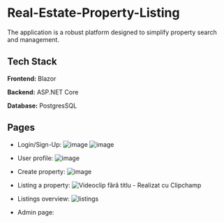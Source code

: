 # Real-Estate-Property-Listing #

The application is a robust platform designed to simplify property search and management. 



## Tech Stack

**Frontend:** Blazor

**Backend:** ASP.NET Core

**Database:** PostgresSQL


## Pages

- Login/Sign-Up:
![image](https://github.com/NET-Project-2023/Real-Estate-Property-Listing-Project/assets/41987168/4fd09b61-9fcb-4810-8614-24f6fad7e2da)
![image](https://github.com/NET-Project-2023/Real-Estate-Property-Listing-Project/assets/41987168/d69b6b1e-39a0-4601-969e-116993eec423)

- User profile:
![image](https://github.com/NET-Project-2023/Real-Estate-Property-Listing-Project/assets/41987168/e30f9276-c9c5-4537-9059-e439024ed465)

- Create property:
![image](https://github.com/NET-Project-2023/Real-Estate-Property-Listing-Project/assets/41987168/bd0ffd44-58ce-4c50-9495-b86d8f358d99)

- Listing a property:
![Videoclip fără titlu - Realizat cu Clipchamp](https://github.com/NET-Project-2023/Real-Estate-Property-Listing-Project/assets/41987168/335363dd-c66b-4d59-b8af-a4667bbd1872)

- Listings overview:
![listings](https://github.com/NET-Project-2023/Real-Estate-Property-Listing-Project/assets/41987168/b63ddde2-349a-4ce5-8023-c811afa28c74)

- Admin page:





